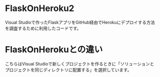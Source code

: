 # FlaskOnHeroku2
Visual Studioで作ったFlaskアプリをGitHub経由でHerokuにデプロイする方法を調査するために利用したコードです。

# FlaskOnHerokuとの違い
こちらはVisual Studioで新しくプロジェクトを作るときに「ソリューションとプロジェクトを同じディレクトリに配置する」を選択しています。
